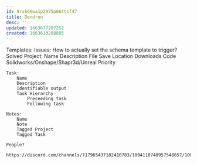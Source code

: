 ```yaml
---
id: 9rxk66wa1p2975p06ttsf47
title: Dendron
desc: ''
updated: 1663677207252
created: 1663613208885
---
```



Templates:
    Issues:
        How to actually set the schema template to trigger?
            Solved
    Project:
        Name
        Description
        File Save Location
            Downloads
            Code
            Solidworks/Onshape/Shapr3d/Unreal
        Priority

    Task:
        Name
        Description
        Identifiable output
        Task Hierarchy
            Preceeding task
            Following task

    Notes:
        Name
        Note
        Tagged Project
        Tagged Task

    People?
        https://discord.com/channels/717965437182410783/1004110748957548657/1004157684171423855
